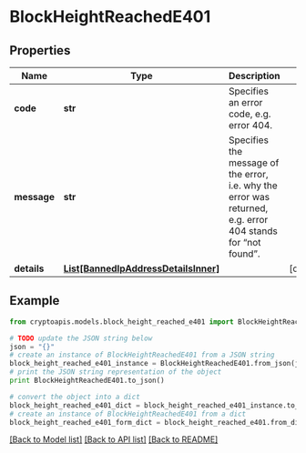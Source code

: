 # BlockHeightReachedE401


## Properties
Name | Type | Description | Notes
------------ | ------------- | ------------- | -------------
**code** | **str** | Specifies an error code, e.g. error 404. | 
**message** | **str** | Specifies the message of the error, i.e. why the error was returned, e.g. error 404 stands for “not found”. | 
**details** | [**List[BannedIpAddressDetailsInner]**](BannedIpAddressDetailsInner.md) |  | [optional] 

## Example

```python
from cryptoapis.models.block_height_reached_e401 import BlockHeightReachedE401

# TODO update the JSON string below
json = "{}"
# create an instance of BlockHeightReachedE401 from a JSON string
block_height_reached_e401_instance = BlockHeightReachedE401.from_json(json)
# print the JSON string representation of the object
print BlockHeightReachedE401.to_json()

# convert the object into a dict
block_height_reached_e401_dict = block_height_reached_e401_instance.to_dict()
# create an instance of BlockHeightReachedE401 from a dict
block_height_reached_e401_form_dict = block_height_reached_e401.from_dict(block_height_reached_e401_dict)
```
[[Back to Model list]](../README.md#documentation-for-models) [[Back to API list]](../README.md#documentation-for-api-endpoints) [[Back to README]](../README.md)


